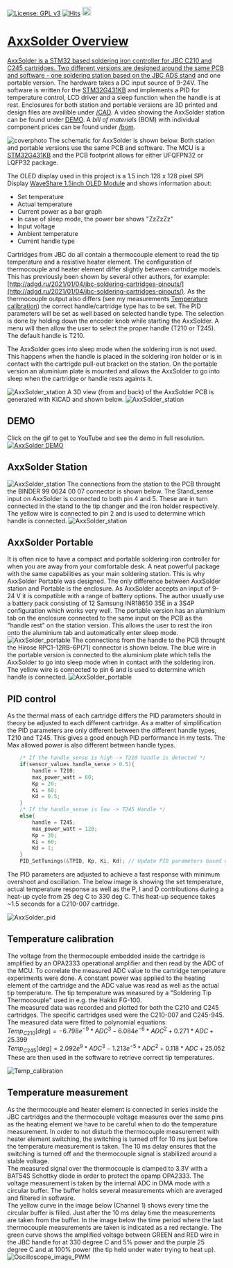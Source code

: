 [![License: GPL v3](https://img.shields.io/badge/License-GPLv3-blue.svg)](https://www.gnu.org/licenses/gpl-3.0)
[![Hits](https://hits.seeyoufarm.com/api/count/incr/badge.svg?url=https%3A%2F%2Fgithub.com%2FAxxAxx%2FAxxSolder&count_bg=%2379C83D&title_bg=%23555555&icon=&icon_color=%23E7E7E7&title=hits&edge_flat=false)](https://hits.seeyoufarm.com)
<a href='https://ko-fi.com/axxaxx' target='_blank'><img height='35' style='border:0px;height:20px;' src='https://github.com/AxxAxx/kofi-button/blob/main/Ko-fi_Buy-me-a-coffee_button.png?raw=true' border='0' alt='Donate' />

# AxxSolder Overview
AxxSolder is a STM32 based soldering iron controller for JBC C210 and C245 cartridges. 
Two different versions are designed around the same PCB and software - one soldering station based on the [JBC ADS stand](https://www.jbctools.com/ad-sf-stand-for-t210-t245-handles-product-2018.html) and one portable version. The hardware takes a DC input source of 9-24V.  The software is written for the [STM32G431KB](https://www.st.com/en/microcontrollers-microprocessors/stm32g431kb.html) and implements a PID for temperature control, LCD driver and a sleep function when the handle is at rest. Enclosures for both station and portable versions are 3D printed and design files are availible under [/CAD](https://github.com/AxxAxx/AxxSolder/tree/main/CAD). A video showing the AxxSolder station can be found under [DEMO](#demo). A *bill of materials* (BOM) with individual component prices can be found under [/bom](https://github.com/AxxAxx/AxxSolder/tree/main/PCB/AxxSolder/bom).  

![coverphoto](./photos/AxxSolder_cover.jpg)
The schematic for AxxSolder is shown below. Both station and portable versions use the same PCB and software. The MCU is a [STM32G431KB](https://www.st.com/en/microcontrollers-microprocessors/stm32g431kb.html) and the PCB footprint allows for either UFQFPN32 or LQFP32 package. 

The OLED display used in this project is a 1.5 inch 128 x 128 pixel SPI Display [WaveShare 1.5inch OLED Module](https://www.waveshare.com/wiki/1.5inch_OLED_Module) and shows information about:
* Set temperature
* Actual temperature
* Current power as a bar graph
* In case of sleep mode, the power bar shows "ZzZzZz"
* Input voltage
* Ambient temperature
* Current handle type

Cartridges from JBC do all contain a thermocouple element to read the tip temperature and a resistive heater element. The configuration of thermocouple and heater element differ slightly between cartridge models. This has previously been shown by several other authors, for example: [http://adgd.ru/2021/01/04/jbc-soldering-cartridges-pinouts/](http://adgd.ru/2021/01/04/jbc-soldering-cartridges-pinouts/). As the thermocouple output also differs (see my measurements [Temperature calibration](#temperature-calibration)) the correct handle/cartridge type has to be set. The PID parameters will be set as well based on selected handle type. The selection is done by holding down the encoder knob while starting the AxxSolder. A menu will then allow the user to select the proper handle (T210 or T245). The default handle is T210.

The AxxSolder goes into sleep mode when the soldering iron is not used. This happens when the handle is placed in the soldering iron holder or is in contact with the cartrigde pull-out bracket on the station. On the portable version an aluminium plate is mounted and allows the AxxSolder to go into sleep when the cartridge or handle rests againts it.

![AxxSolder_station](./photos/AxxSolder_Schematic.png)
A 3D view (from and back) of the AxxSolder PCB is generated with KiCAD and shown below. 
![AxxSolder_station](./photos/PCB_3D.jpg)
## DEMO
Click on the gif to get to YouTube and see the demo in full resolution.  
[![AxxSolder DEMO](./photos/AxxSolder_DEMO.gif)](https://www.youtube.com/watch?v=-3MtJyTwZFQ)
## AxxSolder Station
![AxxSolder_station](./photos/AxxSolder_station.jpg)
The connections from the station to the PCB throught the BINDER 99 0624 00 07 connector is shown below. The Stand_sense input on AxxSolder is connected to both pin 4 and 5. These are in turn connected in the stand to the tip changer and the iron holder respectively. The yellow wire is connected to pin 2 and is used to determine which handle is connected.
![AxxSolder_station](./photos/Station_connections.jpg)
## AxxSolder Portable
It is often nice to have a compact and portable soldering iron controller for when you are away from your comfortable desk. A neat powerful package with the same capabilities as your main soldering station. This is why AxxSolder Portable was designed. The only difference between AxxSolder station and Portable is the enclosure. As AxxSolder accepts an input of 9-24 V it is compatible with a range of battery options. The author usually use a battery pack consisting of 12 Samsung INR18650 35E in a 3S4P configuration which works very well. The portable version has an aluminium tab on the enclosure connected to the same input on the PCB as the "handle rest" on the station version. This allows the user to rest the iron onto the aluminium tab and automatically enter sleep mode.   
![AxxSolder_portable](./photos/AxxSolder_portable.jpg)
The connections from the handle to the PCB throught the Hirose RPC1-12RB-6P(71) connector is shown below. The blue wire in the portable version is connected to the aluminium plate which tells the AxxSolder to go into sleep mode when in contact with the soldering iron. The yellow wire is connected to pin 6 and is used to determine which handle is connected.
![AxxSolder_portable](./photos/Portable_connections.jpg)
## PID control
As the thermal mass of each cartridge differs the PID parameters should in theory be adjusted to each different cartridge. As a matter of simplification the PID parameters are only different between the different handle types, T210 and T245. This gives a good enough PID performance in my tests. The Max allowed power is also different between handle types.
```c
	/* If the handle_sense is high -> T210 handle is detected */
	if(sensor_values.handle_sense > 0.5){
		handle = T210;
		max_power_watt = 60;
		Kp = 20;
		Ki = 60;
		Kd = 0.5;
	}
	/* If the handle_sense is low -> T245 Handle */
	else{
		handle = T245;
		max_power_watt = 120;
		Kp = 30;
		Ki = 60;
		Kd = 1;
	}
	PID_SetTunings(&TPID, Kp, Ki, Kd); // Update PID parameters based on handle type
```
The PID parameters are adjusted to achieve a fast response with minimum overshoot and oscillation. The below image is showing the set temperature, actual temperature response as well as the P, I and D contributions during a heat-up cycle from 25 deg C to 330 deg C. This heat-up sequence takes ~1.5 seconds for a C210-007 cartridge.  

 ![AxxSolder_pid](./photos/PID_TUNING.png)
## Temperature calibration
The voltage from the thermocouple embedded inside the cartridge is amplified by an OPA2333 operational amplifier and then read by the ADC of the MCU. To correlate the measured ADC value to the cartridge temperature experiments were done. A constant power was applied to the heating element of the cartridge and the ADC value was read as well as the actual tip temperature. The tip temperature was measured by a "Soldering Tip Thermocouple" used in e.g. the Hakko FG-100.   
The measured data was recorded and plotted for both the C210 and C245 cartridges. The specific cartridges used were the C210-007 and C245-945. The measured data were fitted to polynomial equations:  
$Temp_{C210}[deg] =  -6.798e^{-9} * ADC^3 -6.084e^{-6} * ADC^2 + 0.271* ADC + 25.399$  
$Temp_{C245}[deg] = 2.092e^9 * ADC^3 -1.213e^{-5} * ADC^2 + 0.118* ADC + 25.052$  
These are then used in the software to retrieve correct tip temperatures.

![Temp_calibration](./photos/Temp_calibration_data.png)
## Temperature measurement
As the thermocouple and heater element is connected in series inside the JBC cartridges and the thermocouple voltage measures over the same pins as the heating element we have to be careful when to do the temperature measurement. In order to not disturb the thermocouple measurement with heater element switching, the switching is turned off for 10 ms just before the temperature measurement is taken. The 10 ms delay ensures that the switching is turned off and the thermocouple signal is stabilized around a stable voltage.  
The measured signal over the thermocouple is clamped to 3.3V with a BAT54S Schottky diode in order to protect the opamp OPA2333. The voltage measurement is taken by the internal ADC in DMA mode with a circular buffer. The buffer holds several measurements which are averaged and filtered in software.  
The yellow curve in the image below (Channel 1) shows every time the circular buffer is filled. Just after the 10 ms delay time the measurements are taken from the buffer. In the image below the time period where the last thermocouple measurements are taken is indicated as a red rectangle. The green curve shows the amplified voltage between GREEN and RED wire in the JBC handle for at 330 degree C and 5% power and the purple 25 degree C and at 100% power (the tip held under water trying to heat up).
![Oscilloscope_image_PWM](./photos/Temp_sensing_oscilloscope.png)


